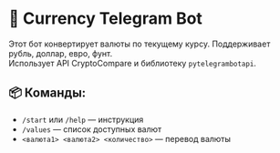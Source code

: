 # 💱 Currency Telegram Bot

Этот бот конвертирует валюты по текущему курсу. Поддерживает рубль, доллар, евро, фунт.  
Использует API CryptoCompare и библиотеку `pytelegrambotapi`.

## 📦 Команды:
- `/start` или `/help` — инструкция
- `/values` — список доступных валют
- `<валюта1> <валюта2> <количество>` — перевод валюты